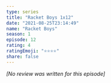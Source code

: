 ```yaml
---
type: series
title: "Racket Boys 1x12"
date: "2021-08-25T23:14:49"
name: "Racket Boys"
season: 1
episode: 12
rating: 4
ratingEmoji: "⭐️⭐️⭐️⭐️"
share: false
---
```


*[No review was written for this episode]*
